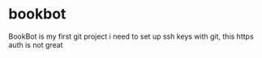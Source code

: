 # bookbot
BookBot is my first git project
i need to set up ssh keys with git, this https auth is not great